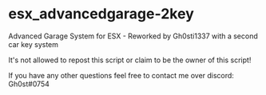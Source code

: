 # esx_advancedgarage-2key
Advanced Garage System for ESX - Reworked by Gh0sti1337 with a second car key system

It's not allowed to repost this script or claim to be the owner of this script!

If you have any other questions feel free to contact me over discord: Gh0st#0754
